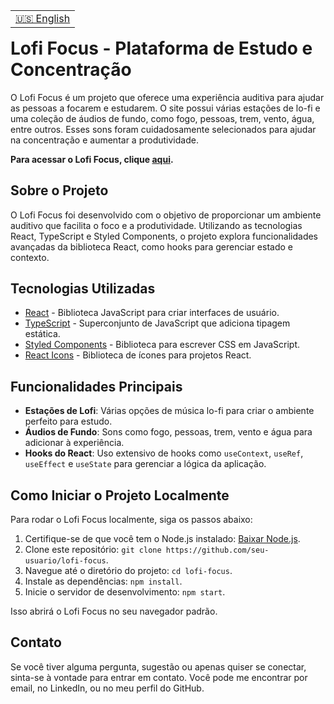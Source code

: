 <table align="right">
  <tr>
    <td>
      <a href="readme-en.md">🇺🇸 English</a>
    </td>
  </tr>
</table>

<br>

# Lofi Focus - Plataforma de Estudo e Concentração

O Lofi Focus é um projeto que oferece uma experiência auditiva para ajudar as pessoas a focarem e estudarem. O site possui várias estações de lo-fi e uma coleção de áudios de fundo, como fogo, pessoas, trem, vento, água, entre outros. Esses sons foram cuidadosamente selecionados para ajudar na concentração e aumentar a produtividade.

**Para acessar o Lofi Focus, clique [aqui](https://lo-fi-music.vercel.app/).**

## Sobre o Projeto

O Lofi Focus foi desenvolvido com o objetivo de proporcionar um ambiente auditivo que facilita o foco e a produtividade. Utilizando as tecnologias React, TypeScript e Styled Components, o projeto explora funcionalidades avançadas da biblioteca React, como hooks para gerenciar estado e contexto.

## Tecnologias Utilizadas

- [React](https://reactjs.org/) - Biblioteca JavaScript para criar interfaces de usuário.
- [TypeScript](https://www.typescriptlang.org/) - Superconjunto de JavaScript que adiciona tipagem estática.
- [Styled Components](https://styled-components.com/) - Biblioteca para escrever CSS em JavaScript.
- [React Icons](https://react-icons.github.io/react-icons/) - Biblioteca de ícones para projetos React.

## Funcionalidades Principais

- **Estações de Lofi**: Várias opções de música lo-fi para criar o ambiente perfeito para estudo.
- **Áudios de Fundo**: Sons como fogo, pessoas, trem, vento e água para adicionar à experiência.
- **Hooks do React**: Uso extensivo de hooks como `useContext`, `useRef`, `useEffect` e `useState` para gerenciar a lógica da aplicação.

## Como Iniciar o Projeto Localmente

Para rodar o Lofi Focus localmente, siga os passos abaixo:

1. Certifique-se de que você tem o Node.js instalado: [Baixar Node.js](https://nodejs.org/).
2. Clone este repositório: `git clone https://github.com/seu-usuario/lofi-focus`.
3. Navegue até o diretório do projeto: `cd lofi-focus`.
4. Instale as dependências: `npm install`.
5. Inicie o servidor de desenvolvimento: `npm start`.

Isso abrirá o Lofi Focus no seu navegador padrão.

## Contato

Se você tiver alguma pergunta, sugestão ou apenas quiser se conectar, sinta-se à vontade para entrar em contato. Você pode me encontrar por email, no LinkedIn, ou no meu perfil do GitHub.

